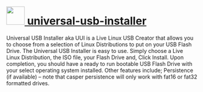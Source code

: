 # [<img src="https://cdn.rawgit.com/chocolatey/chocolatey-coreteampackages/ad69601042ca62073d91c79746b367a9241beaaa/icons/universal-usb-installer.png" height="48" width="48" /> universal-usb-installer](https://chocolatey.org/packages/universal-usb-installer)

Universal USB Installer aka UUI is a Live Linux USB Creator that allows you to choose from a selection of Linux Distributions to put on your USB Flash Drive. The Universal USB Installer is easy to use. Simply choose a Live Linux Distribution, the ISO file, your Flash Drive and, Click Install. Upon completion, you should have a ready to run bootable USB Flash Drive with your select operating system installed. Other features include; Persistence (if available) – note that casper persistence will only work with fat16 or fat32 formatted drives.
